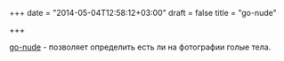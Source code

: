 +++
date = "2014-05-04T12:58:12+03:00"
draft = false
title = "go-nude"

+++

<p><a href="https://github.com/koyachi/go-nude">go-nude</a>&nbsp;- позволяет определить&nbsp;есть ли на фотографии голые тела.</p>

